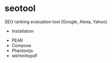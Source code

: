seotool
=======

SEO ranking evaluation tool (Google, Alexa, Yahoo)

* Installation
 - PEAR
 - Compose
 - Phantomjs
 - wkhtmltopdf

